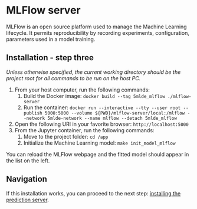 # MLFlow server
MLFlow is an open source platform used to manage the Machine Learning lifecycle. It permits reproducibility by recording experiments, configuration, parameters used in a model training.

## Installation - step three
_Unless otherwise specified, the current working directory should be the project root for all commands to be run on the host PC._

1. From your host computer, run the following commands:
   1. Build the Docker image: `docker build --tag 5mlde_mlflow ./mlflow-server`
   2. Run the container: `docker run --interactive --tty --user root --publish 5000:5000 --volume ${PWD}/mlflow-server/local:/mlflow --network 5mlde-network --name mlflow --detach 5mlde_mlflow`
2. Open the following URI in your favorite browser: `http://localhost:5000`
3. From the Jupyter container, run the following commands:
   1. Move to the project folder: `cd /app`
   2. Initialize the Machine Learning model: `make init_model_mlflow`

You can reload the MLFlow webpage and the fitted model should appear in the list on the left.

## Navigation
If this installation works, you can proceed to the next step: [installing the prediction server](https://github.com/EmpireDemocratiqueDuPoulpe/Cours-IA/tree/main/5MLDE/Project/prediction-server).